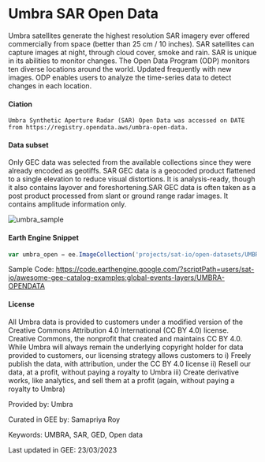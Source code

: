 # Umbra SAR Open Data

Umbra satellites generate the highest resolution SAR imagery ever offered commercially from space (better than 25 cm / 10 inches). SAR satellites can capture images at night, through cloud cover, smoke and rain. SAR is unique in its abilities to monitor changes. The Open Data Program (ODP) monitors ten diverse locations around the world. Updated frequently with new images. ODP enables users to analyze the time-series data to detect changes in each location.

#### Ciation

```
Umbra Synthetic Aperture Radar (SAR) Open Data was accessed on DATE from https://registry.opendata.aws/umbra-open-data.
```

#### Data subset
Only GEC data was selected from the available collections since they were already encoded as geotiffs. SAR GEC data is a geocoded product flattened to a single elevation to reduce visual distortions. It is analysis-ready, though it also contains layover and foreshortening.SAR GEC data is often taken as a post product processed from slant or ground range radar images. It contains amplitude information only.

![umbra_sample](https://github.com/samapriya/awesome-gee-community-datasets/assets/6677629/9024368d-96db-40d2-ba2c-93771601276a)

#### Earth Engine Snippet

```js
var umbra_open = ee.ImageCollection('projects/sat-io/open-datasets/UMBRA/open-data');
```

Sample Code: https://code.earthengine.google.com/?scriptPath=users/sat-io/awesome-gee-catalog-examples:global-events-layers/UMBRA-OPENDATA

#### License

All Umbra data is provided to customers under a modified version of the Creative Commons Attribution 4.0 International (CC BY 4.0) license. Creative Commons, the nonprofit that created and maintains CC BY 4.0. While Umbra will always remain the underlying copyright holder for data provided to customers, our licensing strategy allows customers to i) Freely publish the data, with attribution, under the CC BY 4.0 license ii) Resell our data, at a profit, without paying a royalty to Umbra iii) Create derivative works, like analytics, and sell them at a profit (again, without paying a royalty to Umbra)

Provided by: Umbra

Curated in GEE by: Samapriya Roy

Keywords: UMBRA, SAR, GED, Open data

Last updated in GEE: 23/03/2023
